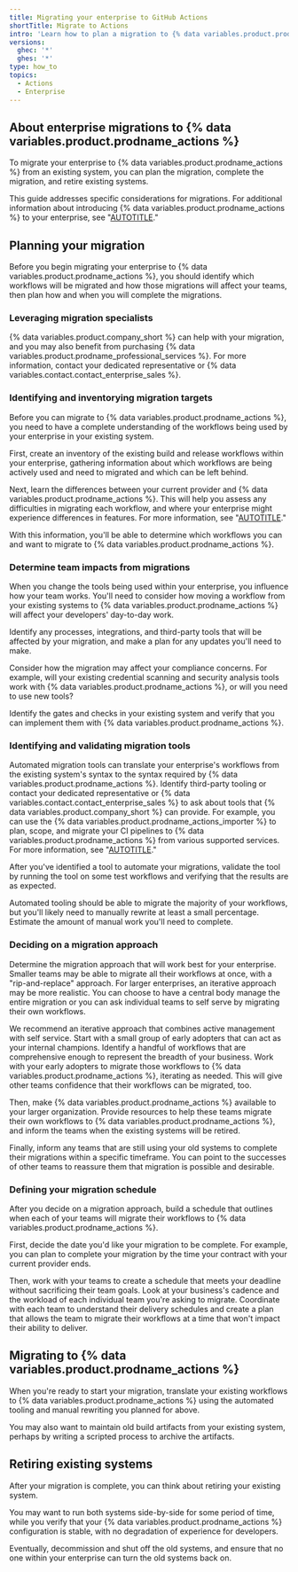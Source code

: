 ```yaml
---
title: Migrating your enterprise to GitHub Actions
shortTitle: Migrate to Actions
intro: 'Learn how to plan a migration to {% data variables.product.prodname_actions %} for your enterprise from another provider.'
versions:
  ghec: '*'
  ghes: '*'
type: how_to
topics:
  - Actions
  - Enterprise
---
```


## About enterprise migrations to {% data variables.product.prodname_actions %}

To migrate your enterprise to {% data variables.product.prodname_actions %} from an existing system, you can plan the migration, complete the migration, and retire existing systems.

This guide addresses specific considerations for migrations. For additional information about introducing {% data variables.product.prodname_actions %} to your enterprise, see "[AUTOTITLE](/admin/github-actions/getting-started-with-github-actions-for-your-enterprise/introducing-github-actions-to-your-enterprise)."

## Planning your migration

Before you begin migrating your enterprise to {% data variables.product.prodname_actions %}, you should identify which workflows will be migrated and how those migrations will affect your teams, then plan how and when you will complete the migrations.

### Leveraging migration specialists

{% data variables.product.company_short %} can help with your migration, and you may also benefit from purchasing {% data variables.product.prodname_professional_services %}. For more information, contact your dedicated representative or {% data variables.contact.contact_enterprise_sales %}.

### Identifying and inventorying migration targets

Before you can migrate to {% data variables.product.prodname_actions %}, you need to have a complete understanding of the workflows being used by your enterprise in your existing system.

First, create an inventory of the existing build and release workflows within your enterprise, gathering information about which workflows are being actively used and need to migrated and which can be left behind.

Next, learn the differences between your current provider and {% data variables.product.prodname_actions %}. This will help you assess any difficulties in migrating each workflow, and where your enterprise might experience differences in features. For more information, see "[AUTOTITLE](/actions/migrating-to-github-actions)."

With this information, you'll be able to determine which workflows you can and want to migrate to {% data variables.product.prodname_actions %}.

### Determine team impacts from migrations

When you change the tools being used within your enterprise, you influence how your team works. You'll need to consider how moving a workflow from your existing systems to {% data variables.product.prodname_actions %} will affect your developers' day-to-day work.

Identify any processes, integrations, and third-party tools that will be affected by your migration, and make a plan for any updates you'll need to make.

Consider how the migration may affect your compliance concerns. For example, will your existing credential scanning and security analysis tools work with {% data variables.product.prodname_actions %}, or will you need to use new tools?

Identify the gates and checks in your existing system and verify that you can implement them with {% data variables.product.prodname_actions %}.

### Identifying and validating migration tools

Automated migration tools can translate your enterprise's workflows from the existing system's syntax to the syntax required by {% data variables.product.prodname_actions %}. Identify third-party tooling or contact your dedicated representative or {% data variables.contact.contact_enterprise_sales %} to ask about tools that {% data variables.product.company_short %} can provide. For example, you can use the {% data variables.product.prodname_actions_importer %} to plan, scope, and migrate your CI pipelines to {% data variables.product.prodname_actions %} from various supported services. For more information, see "[AUTOTITLE](/actions/migrating-to-github-actions/automated-migrations/automating-migration-with-github-actions-importer)."

After you've identified a tool to automate your migrations, validate the tool by running the tool on some test workflows and verifying that the results are as expected.

Automated tooling should be able to migrate the majority of your workflows, but you'll likely need to manually rewrite at least a small percentage. Estimate the amount of manual work you'll need to complete.

### Deciding on a migration approach

Determine the migration approach that will work best for your enterprise. Smaller teams may be able to migrate all their workflows at once, with a "rip-and-replace" approach. For larger enterprises, an iterative approach may be more realistic. You can choose to have a central body manage the entire migration or you can ask individual teams to self serve by migrating their own workflows.

We recommend an iterative approach that combines active management with self service. Start with a small group of early adopters that can act as your internal champions. Identify a handful of workflows that are comprehensive enough to represent the breadth of your business. Work with your early adopters to migrate those workflows to {% data variables.product.prodname_actions %}, iterating as needed. This will give other teams confidence that their workflows can be migrated, too.

Then, make {% data variables.product.prodname_actions %} available to your larger organization. Provide resources to help these teams migrate their own workflows to {% data variables.product.prodname_actions %}, and inform the teams when the existing systems will be retired.

Finally, inform any teams that are still using your old systems to complete their migrations within a specific timeframe. You can point to the successes of other teams to reassure them that migration is possible and desirable.

### Defining your migration schedule

After you decide on a migration approach, build a schedule that outlines when each of your teams will migrate their workflows to {% data variables.product.prodname_actions %}.

First, decide the date you'd like your migration to be complete. For example, you can plan to complete your migration by the time your contract with your current provider ends.

Then, work with your teams to create a schedule that meets your deadline without sacrificing their team goals. Look at your business's cadence and the workload of each individual team you're asking to migrate. Coordinate with each team to understand their delivery schedules and create a plan that allows the team to migrate their workflows at a time that won't impact their ability to deliver.

## Migrating to {% data variables.product.prodname_actions %}

When you're ready to start your migration, translate your existing workflows to {% data variables.product.prodname_actions %} using the automated tooling and manual rewriting you planned for above.

You may also want to maintain old build artifacts from your existing system, perhaps by writing a scripted process to archive the artifacts.

## Retiring existing systems

After your migration is complete, you can think about retiring your existing system.

You may want to run both systems side-by-side for some period of time, while you verify that your {% data variables.product.prodname_actions %} configuration is stable, with no degradation of experience for developers.

Eventually, decommission and shut off the old systems, and ensure that no one within your enterprise can turn the old systems back on.
